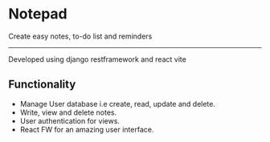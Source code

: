 # Notepad
 Create easy notes, to-do list and reminders 

<hr/>
Developed using django restframework and react vite

## Functionality
- Manage User database i.e create, read, update and delete.
- Write, view and delete notes.
- User authentication for views.
- React FW for an amazing user interface.
